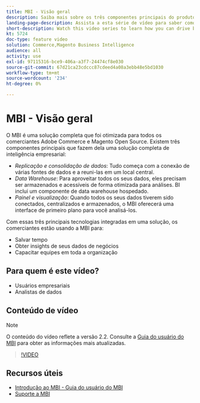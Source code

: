 ```yaml
---
title: MBI - Visão geral
description: Saiba mais sobre os três componentes principais do produto de BI que fornecem uma solução completa de inteligência empresarial.
landing-page-description: Assista a esta série de vídeo para saber como você pode gerar melhores insights e resultados de negócios por meio da agregação, análise e visualização de dados.
short-description: Watch this video series to learn how you can drive better business insights and results through data aggregation, analysis, and visualization.
kt: 5724
doc-type: feature video
solution: Commerce,Magento Business Intelligence
audience: all
activity: use
exl-id: 97115316-bce9-406a-a3f7-24474cf8e030
source-git-commit: 67d21ca23cdccc87cdeed4a08a3ebb48e5bd1030
workflow-type: tm+mt
source-wordcount: '234'
ht-degree: 0%

---
```


# MBI - Visão geral

O MBI é uma solução completa que foi otimizada para todos os comerciantes Adobe Commerce e Magento Open Source. Existem três componentes principais que fazem dela uma solução completa de inteligência empresarial:

- _Replicação e consolidação de dados_: Tudo começa com a conexão de várias fontes de dados e a reuni-las em um local central.
- _Data Warehouse_: Para aproveitar todos os seus dados, eles precisam ser armazenados e acessíveis de forma otimizada para análises. BI inclui um componente de data warehouse hospedado.
- _Painel e visualização_: Quando todos os seus dados tiverem sido conectados, centralizados e armazenados, o MBI oferecerá uma interface de primeiro plano para você analisá-los.

Com essas três principais tecnologias integradas em uma solução, os comerciantes estão usando a MBI para:

- Salvar tempo
- Obter insights de seus dados de negócios
- Capacitar equipes em toda a organização

## Para quem é este vídeo?

- Usuários empresariais
- Analistas de dados

## Conteúdo de vídeo

>[!NOTE]
>
>O conteúdo do vídeo reflete a versão 2.2. Consulte a [Guia do usuário do MBI](https://experienceleague.adobe.com/docs/commerce-business-intelligence/mbi/guide-overview.html) para obter as informações mais atualizadas.

>[!VIDEO](https://video.tv.adobe.com/v/35979?quality=12&learn=on)

## Recursos úteis

- [Introdução ao MBI - Guia do usuário do MBI](https://experienceleague.adobe.com/docs/commerce-business-intelligence/mbi/getting-started.html)
- [Suporte a MBI](https://experienceleague.adobe.com/docs/commerce-knowledge-base/kb/troubleshooting/miscellaneous/mbi-service-policies.html)
